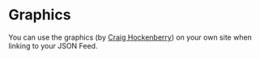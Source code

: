 # Graphics

You can use the graphics (by [Craig Hockenberry](http://furbo.org/)) on your own site when linking to your JSON Feed.